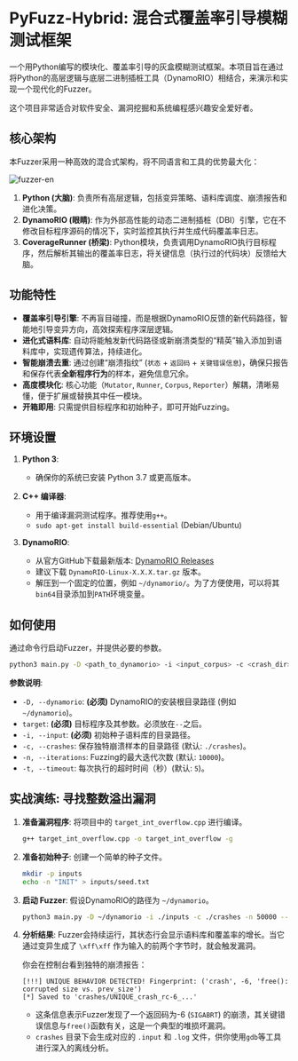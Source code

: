 # PyFuzz-Hybrid: 混合式覆盖率引导模糊测试框架


一个用Python编写的模块化、覆盖率引导的灰盒模糊测试框架。本项目旨在通过将Python的高层逻辑与底层二进制插桩工具（DynamoRIO）相结合，来演示和实现一个现代化的Fuzzer。

这个项目非常适合对软件安全、漏洞挖掘和系统编程感兴趣安全爱好者。

## 核心架构

本Fuzzer采用一种高效的混合式架构，将不同语言和工具的优势最大化：

![fuzzer-en](https://luosc-1323779908.cos.ap-nanjing.myqcloud.com/obsidian/fuzzer-en.png)

1.  **Python (大脑)**: 负责所有高层逻辑，包括变异策略、语料库调度、崩溃报告和进化决策。
2.  **DynamoRIO (眼睛)**: 作为外部高性能的动态二进制插桩（DBI）引擎，它在不修改目标程序源码的情况下，实时监控其执行并生成代码覆盖率日志。
3.  **CoverageRunner (桥梁)**: Python模块，负责调用DynamoRIO执行目标程序，然后解析其输出的覆盖率日志，将关键信息（执行过的代码块）反馈给大脑。

## 功能特性

-   **覆盖率引导引擎**: 不再盲目碰撞，而是根据DynamoRIO反馈的新代码路径，智能地引导变异方向，高效探索程序深层逻辑。
-   **进化式语料库**: 自动将能触发新代码路径或新崩溃类型的“精英”输入添加到语料库中，实现遗传算法，持续进化。
-   **智能崩溃去重**: 通过创建“崩溃指纹” (`状态` + `返回码` + `关键错误信息`)，确保只报告和保存代表**全新程序行为**的样本，避免信息冗余。
-   **高度模块化**: 核心功能（`Mutator`, `Runner`, `Corpus`, `Reporter`）解耦，清晰易懂，便于扩展或替换其中任一模块。
-   **开箱即用**: 只需提供目标程序和初始种子，即可开始Fuzzing。

## 环境设置

1.  **Python 3**:
    -   确保你的系统已安装 Python 3.7 或更高版本。

2.  **C++ 编译器**:
    -   用于编译漏洞测试程序。推荐使用`g++`。
    -   `sudo apt-get install build-essential` (Debian/Ubuntu)

3.  **DynamoRIO**:
    -   从官方GitHub下载最新版本: [DynamoRIO Releases](https://github.com/DynamoRIO/dynamorio/releases)
    -   建议下载 `DynamoRIO-Linux-X.X.X.tar.gz` 版本。
    -   解压到一个固定的位置，例如 `~/dynamorio/`。为了方便使用，可以将其`bin64`目录添加到`PATH`环境变量。

## 如何使用

通过命令行启动Fuzzer，并提供必要的参数。

```bash
python3 main.py -D <path_to_dynamorio> -i <input_corpus> -c <crash_dir> -n <iterations> -- <target_program> [args...]
```

**参数说明**:
-   `-D, --dynamorio`: **(必须)** DynamoRIO的安装根目录路径 (例如 `~/dynamorio`)。
-   `target`: **(必须)** 目标程序及其参数。必须放在`--`之后。
-   `-i, --input`: **(必须)** 初始种子语料库的目录路径。
-   `-c, --crashes`: 保存独特崩溃样本的目录路径 (默认: `./crashes`)。
-   `-n, --iterations`: Fuzzing的最大迭代次数 (默认: `10000`)。
-   `-t, --timeout`: 每次执行的超时时间（秒）(默认: `5`)。

## 实战演练: 寻找整数溢出漏洞

1.  **准备漏洞程序**:
    将项目中的 `target_int_overflow.cpp` 进行编译。
    ```bash
    g++ target_int_overflow.cpp -o target_int_overflow -g
    ```

2.  **准备初始种子**:
    创建一个简单的种子文件。
    ```bash
    mkdir -p inputs
    echo -n "INIT" > inputs/seed.txt
    ```

3.  **启动 Fuzzer**:
    假设DynamoRIO的路径为 `~/dynamorio`。
    ```bash
    python3 main.py -D ~/dynamorio -i ./inputs -c ./crashes -n 50000 -- ./target_int_overflow
    ```

4.  **分析结果**:
    Fuzzer会持续运行，其状态行会显示语料库和覆盖率的增长。当它通过变异生成了 `\xff\xff` 作为输入的前两个字节时，就会触发漏洞。
    
    你会在控制台看到独特的崩溃报告：
    ```
    [!!!] UNIQUE BEHAVIOR DETECTED! Fingerprint: ('crash', -6, 'free(): corrupted size vs. prev_size')
    [*] Saved to 'crashes/UNIQUE_crash_rc-6_...'
    ```
    - 这条信息表示Fuzzer发现了一个返回码为-6 (`SIGABRT`) 的崩溃，其关键错误信息与`free()`函数有关，这是一个典型的堆损坏漏洞。
    - `crashes` 目录下会生成对应的 `.input` 和 `.log` 文件，供你使用`gdb`等工具进行深入的离线分析。
